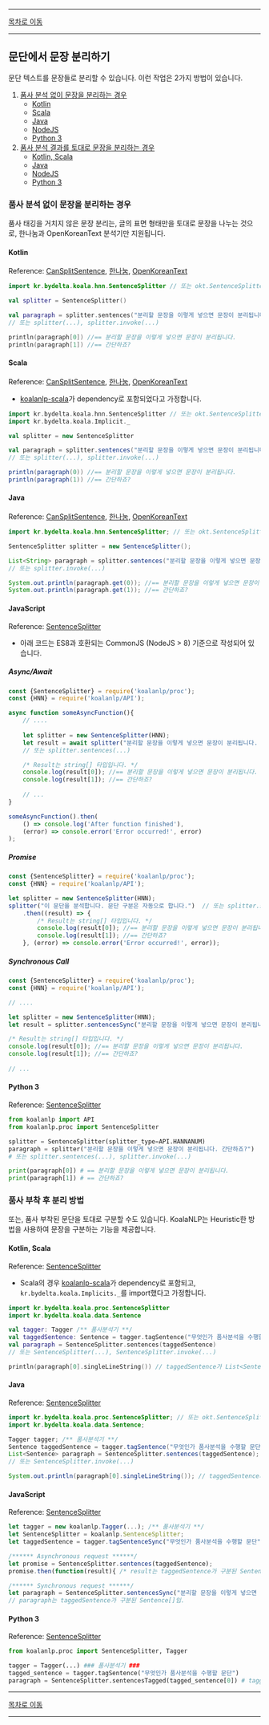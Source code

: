 --------

[목차로 이동](./index)

--------

## 문단에서 문장 분리하기

문단 텍스트를 문장들로 분리할 수 있습니다. 이런 작업은 2가지 방법이 있습니다.

1. [품사 분석 없이 문장을 분리하는 경우](#품사-분석-없이-문장을-분리하는-경우)
    - [Kotlin](#kotlin)
    - [Scala](#scala)
    - [Java](#java)
    - [NodeJS](#javascript)
    - [Python 3](#python-3)
2. [품사 분석 결과를 토대로 문장을 분리하는 경우](#품사-부착-후-분리-방법)
    - [Kotlin, Scala](#kotlin-scala)
    - [Java](#java-1)
    - [NodeJS](#javascript-1)
    - [Python 3](#python-3-1)

### 품사 분석 없이 문장을 분리하는 경우
품사 태깅을 거치지 않은 문장 분리는, 글의 표면 형태만을 토대로 문장을 나누는 것으로, 
한나눔과 OpenKoreanText 분석기만 지원됩니다.

#### Kotlin
Reference: [CanSplitSentence](https://koalanlp.github.io/koalanlp/api/koalanlp/kr.bydelta.koala.proc/-can-split-sentence/index.html), 
[한나눔](https://koalanlp.github.io/koalanlp/api/koalanlp/kr.bydelta.koala.hnn/-sentence-splitter/index.html), 
[OpenKoreanText](https://koalanlp.github.io/koalanlp/api/koalanlp/kr.bydelta.koala.okt/-sentence-splitter/index.html)
```kotlin
import kr.bydelta.koala.hnn.SentenceSplitter // 또는 okt.SentenceSplitter

val splitter = SentenceSplitter()

val paragraph = splitter.sentences("분리할 문장을 이렇게 넣으면 문장이 분리됩니다. 간단하죠?")
// 또는 splitter(...), splitter.invoke(...)

println(paragraph[0]) //== 분리할 문장을 이렇게 넣으면 문장이 분리됩니다.
println(paragraph[1]) //== 간단하죠?
```

#### Scala
Reference: [CanSplitSentence](https://koalanlp.github.io/koalanlp/api/koalanlp/kr.bydelta.koala.proc/-can-split-sentence/index.html), 
[한나눔](https://koalanlp.github.io/koalanlp/api/koalanlp/kr.bydelta.koala.hnn/-sentence-splitter/index.html), 
[OpenKoreanText](https://koalanlp.github.io/koalanlp/api/koalanlp/kr.bydelta.koala.okt/-sentence-splitter/index.html)

* [koalanlp-scala](https://koalanlp.github.io/scala-support)가 dependency로 포함되었다고 가정합니다.

```scala
import kr.bydelta.koala.hnn.SentenceSplitter // 또는 okt.SentenceSplitter
import kr.bydelta.koala.Implicit._

val splitter = new SentenceSplitter

val paragraph = splitter.sentences("분리할 문장을 이렇게 넣으면 문장이 분리됩니다. 간단하죠?")
// 또는 splitter(...), splitter.invoke(...)

println(paragraph(0)) //== 분리할 문장을 이렇게 넣으면 문장이 분리됩니다.
println(paragraph(1)) //== 간단하죠?
```

#### Java
Reference: [CanSplitSentence](https://koalanlp.github.io/koalanlp/api/koalanlp/kr.bydelta.koala.proc/-can-split-sentence/index.html), 
[한나눔](https://koalanlp.github.io/koalanlp/api/koalanlp/kr.bydelta.koala.hnn/-sentence-splitter/index.html), 
[OpenKoreanText](https://koalanlp.github.io/koalanlp/api/koalanlp/kr.bydelta.koala.okt/-sentence-splitter/index.html)
```java
import kr.bydelta.koala.hnn.SentenceSplitter; // 또는 okt.SentenceSplitter

SentenceSplitter splitter = new SentenceSplitter();

List<String> paragraph = splitter.sentences("분리할 문장을 이렇게 넣으면 문장이 분리됩니다. 간단하죠?");
// 또는 splitter.invoke(...)

System.out.println(paragraph.get(0)); //== 분리할 문장을 이렇게 넣으면 문장이 분리됩니다.
System.out.println(paragraph.get(1)); //== 간단하죠?
```

#### JavaScript
Reference: [SentenceSplitter](https://koalanlp.github.io/nodejs-support/module-koalanlp_proc.SentenceSplitter.html)

* 아래 코드는 ES8과 호환되는 CommonJS (NodeJS > 8) 기준으로 작성되어 있습니다.

##### Async/Await

```javascript
const {SentenceSplitter} = require('koalanlp/proc');
const {HNN} = require('koalanlp/API');

async function someAsyncFunction(){
    // ....
    
    let splitter = new SentenceSplitter(HNN);
    let result = await splitter("분리할 문장을 이렇게 넣으면 문장이 분리됩니다. 간단하죠?");
    // 또는 splitter.sentences(...) 

    /* Result는 string[] 타입입니다. */
    console.log(result[0]); //== 분리할 문장을 이렇게 넣으면 문장이 분리됩니다.
    console.log(result[1]); //== 간단하죠?
        
    // ...
}

someAsyncFunction().then(
    () => console.log('After function finished'),
    (error) => console.error('Error occurred!', error)
);
```

##### Promise

```javascript
const {SentenceSplitter} = require('koalanlp/proc');
const {HNN} = require('koalanlp/API');

let splitter = new SentenceSplitter(HNN);
splitter("이 문단을 분석합니다. 문단 구분은 자동으로 합니다.")  // 또는 splitter.sentences(...)
    .then((result) => {
        /* Result는 string[] 타입입니다. */
        console.log(result[0]); //== 분리할 문장을 이렇게 넣으면 문장이 분리됩니다.
        console.log(result[1]); //== 간단하죠?
    }, (error) => console.error('Error occurred!', error));
```

##### Synchronous Call

```javascript
const {SentenceSplitter} = require('koalanlp/proc');
const {HNN} = require('koalanlp/API');

// ....

let splitter = new SentenceSplitter(HNN);
let result = splitter.sentencesSync("분리할 문장을 이렇게 넣으면 문장이 분리됩니다. 간단하죠?");

/* Result는 string[] 타입입니다. */
console.log(result[0]); //== 분리할 문장을 이렇게 넣으면 문장이 분리됩니다.
console.log(result[1]); //== 간단하죠?
    
// ...
```

#### Python 3
Reference: [SentenceSplitter](https://koalanlp.github.io/python-support/html/koalanlp.html#koalanlp.proc.SentenceSplitter)

```python
from koalanlp import API
from koalanlp.proc import SentenceSplitter

splitter = SentenceSplitter(splitter_type=API.HANNANUM)
paragraph = splitter("분리할 문장을 이렇게 넣으면 문장이 분리됩니다. 간단하죠?")
# 또는 splitter.sentences(...), splitter.invoke(...)

print(paragraph[0]) # == 분리할 문장을 이렇게 넣으면 문장이 분리됩니다.
print(paragraph[1]) # == 간단하죠?
```

### 품사 부착 후 분리 방법
또는, 품사 부착된 문단을 토대로 구분할 수도 있습니다.
KoalaNLP는 Heuristic한 방법을 사용하여 문장을 구분하는 기능을 제공합니다.

#### Kotlin, Scala
Reference: [SentenceSplitter](https://koalanlp.github.io/koalanlp/api/koalanlp/kr.bydelta.koala.proc/-sentence-splitter/index.html)

* Scala의 경우 [koalanlp-scala](https://koalanlp.github.io/scala-support)가 dependency로 포함되고, `kr.bydelta.koala.Implicits._`를 import했다고 가정합니다.

```kotlin
import kr.bydelta.koala.proc.SentenceSplitter
import kr.bydelta.koala.data.Sentence

val tagger: Tagger /** 품사분석기 **/
val taggedSentence: Sentence = tagger.tagSentence("무엇인가 품사분석을 수행할 문단")
val paragraph = SentenceSplitter.sentences(taggedSentence)
// 또는 SentenceSplitter(...), SentenceSplitter.invoke(...)

println(paragraph[0].singleLineString()) // taggedSentence가 List<Sentence>로 구분됨 
```

#### Java
Reference: [SentenceSplitter](https://koalanlp.github.io/koalanlp/api/koalanlp/kr.bydelta.koala.proc/-sentence-splitter/index.html)
```java
import kr.bydelta.koala.proc.SentenceSplitter; // 또는 okt.SentenceSplitter
import kr.bydelta.koala.data.Sentence;

Tagger tagger; /** 품사분석기 **/
Sentence taggedSentence = tagger.tagSentence("무엇인가 품사분석을 수행할 문단");
List<Sentence> paragraph = SentenceSplitter.sentences(taggedSentence);
// 또는 SentenceSplitter.invoke(...)

System.out.println(paragraph[0].singleLineString()); // taggedSentence가 List<Sentence>로 구분됨 
```

#### JavaScript 
Reference: [SentenceSplitter](https://koalanlp.github.io/nodejs-support/module-koalanlp.SentenceSplitter.html)
```javascript
let tagger = new koalanlp.Tagger(...); /** 품사분석기 **/
let SentenceSplitter = koalanlp.SentenceSplitter;
let taggedSentence = tagger.tagSentenceSync("무엇인가 품사분석을 수행할 문단");

/****** Asynchronous request ******/
let promise = SentenceSplitter.sentences(taggedSentence);
promise.then(function(result){ /* result는 taggedSentence가 구분된 Sentence[]임. */ });

/****** Synchronous request ******/
let paragraph = SentenceSplitter.sentencesSync("분리할 문장을 이렇게 넣으면 문장이 분리됩니다. 간단하죠?");
// paragraph는 taggedSentence가 구분된 Sentence[]임.
```

#### Python 3
Reference: [SentenceSplitter](https://koalanlp.github.io/python-support/html/koalanlp.html#koalanlp.proc.SentenceSplitter)

```python
from koalanlp.proc import SentenceSplitter, Tagger

tagger = Tagger(...) ### 품사분석기 ###
tagged_sentence = tagger.tagSentence("무엇인가 품사분석을 수행할 문단")
paragraph = SentenceSplitter.sentencesTagged(tagged_sentence[0]) # tagged_sentence는 각 인자별로 한 문장으로 간주된 List[Sentence]임.
```

--------

[목차로 이동](./index)

--------

